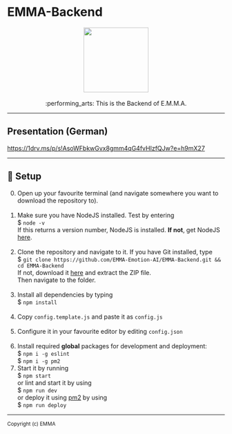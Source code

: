 # EMMA-Backend

<p align="center">
<img height="150" width="auto" src="https://github.com/EMMA-Emotion-AI.png" /><br><br>
:performing_arts: This is the Backend of E.M.M.A.
</p>

<hr>

## Presentation (German)

https://1drv.ms/p/s!AsoWFbkwGvx8gmm4qG4fvHIzfQJw?e=h9mX27

<hr>

## :wrench: Setup

0. Open up your favourite terminal (and navigate somewhere you want to download the repository to). <br><br>
1. Make sure you have NodeJS installed. Test by  entering <br>
$ `node -v` <br>
If this returns a version number, NodeJS is installed. **If not**, get NodeJS <a href="https://nodejs.org/en/download/package-manager/">here</a>. <br><br>
2. Clone the repository and navigate to it. If you have Git installed, type <br>
$ `git clone https://github.com/EMMA-Emotion-AI/EMMA-Backend.git && cd EMMA-Backend` <br>
If not, download it <a href="https://github.com/EMMA-Emotion-AI/EMMA-Backend/archive/master.zip">here</a> and extract the ZIP file.<br>
Then navigate to the folder.<br><br>
3. Install all dependencies by typing <br>
$ `npm install`<br><br>
4. Copy `config.template.js` and paste it as `config.js` <br><br>
5. Configure it in your favourite editor by editing `config.json`<br><br>
7. Install required **global** packages for development and deployment: <br>
$ `npm i -g eslint` <br>
$ `npm i -g pm2` <br>
8. Start it by running <br>
$ `npm start` <br>
or lint and start it by using <br>
$ `npm run dev` <br>
or deploy it using [pm2]() by using <br>
$ `npm run deploy`

<hr>

<sub>Copyright (c) EMMA</sub>

